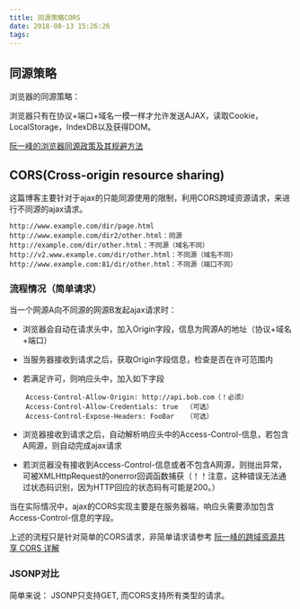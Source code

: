 ```yaml
---
title: 同源策略CORS
date: 2018-08-13 15:26:26
tags:
---
```


## 同源策略
浏览器的同源策略：

浏览器只有在协议+端口+域名一模一样才允许发送AJAX，读取Cookie，LocalStorage，IndexDB以及获得DOM。

[阮一峰的浏览器同源政策及其规避方法](http://www.ruanyifeng.com/blog/2016/04/same-origin-policy.html)

## CORS(Cross-origin resource sharing)
这篇博客主要针对于ajax的只能同源使用的限制，利用CORS跨域资源请求，来进行不同源的ajax请求。

``` http
http://www.example.com/dir/page.html
http://www.example.com/dir2/other.html：同源
http://example.com/dir/other.html：不同源（域名不同）
http://v2.www.example.com/dir/other.html：不同源（域名不同）
http://www.example.com:81/dir/other.html：不同源（端口不同）
```
### 流程情况（简单请求）

当一个网源A向不同源的网源B发起ajax请求时：

+ 浏览器会自动在请求头中，加入Origin字段，信息为网源A的地址（协议+域名+端口）

+ 当服务器接收到请求之后，获取Origin字段信息，检查是否在许可范围内

+ 若满足许可，则响应头中，加入如下字段

``` http
    Access-Control-Allow-Origin: http://api.bob.com（！必须）
    Access-Control-Allow-Credentials: true  （可选）
    Access-Control-Expose-Headers: FooBar   （可选）
```
+ 浏览器接收到请求之后，自动解析响应头中的Access-Control-信息，若包含A网源，则自动完成ajax请求

+ 若浏览器没有接收到Access-Control-信息或者不包含A网源，则抛出异常，可被XMLHttpRequest的onerror回调函数捕获（！！注意，这种错误无法通过状态码识别，因为HTTP回应的状态码有可能是200。）

当在实际情况中，ajax的CORS实现主要是在服务器端，响应头需要添加包含Access-Control-信息的字段。

上述的流程只是针对简单的CORS请求，非简单请求请参考 [阮一峰的跨域资源共享 CORS 详解](http://www.ruanyifeng.com/blog/2016/04/cors.html)

### JSONP对比
简单来说： JSONP只支持GET, 而CORS支持所有类型的请求。

